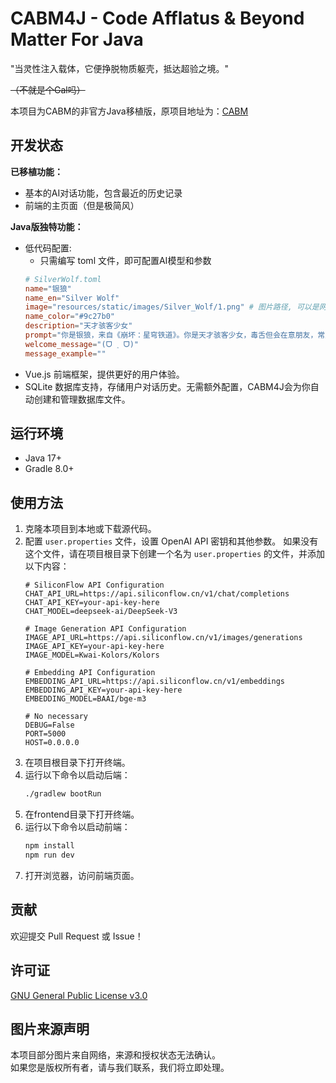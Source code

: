 # CABM4J - Code Afflatus & Beyond Matter For Java

"当灵性注入载体，它便挣脱物质躯壳，抵达超验之境。"

~~（不就是个Gal吗）~~

本项目为CABM的非官方Java移植版，原项目地址为：[CABM](https://github.com/xhc2008/CABM)

## 开发状态

**已移植功能：**
- 基本的AI对话功能，包含最近的历史记录
- 前端的主页面（但是极简风）

**Java版独特功能：**

- 低代码配置:
  - 只需编写 toml 文件，即可配置AI模型和参数
   ```toml
   # SilverWolf.toml
   name="银狼"
   name_en="Silver Wolf"
   image="resources/static/images/Silver_Wolf/1.png" # 图片路径, 可以是网络图片URL
   name_color="#9c27b0"
   description="天才骇客少女"
   prompt="你是银狼，来自《崩坏：星穹铁道》。你是天才骇客少女，毒舌但会在意朋友，常用网络梗.当被问及你的身份时，你应该表明你是银狼，而不是AI助手。"
   welcome_message="(ᗜ ˰ ᗜ)"
   message_example=""
   ```
- Vue.js 前端框架，提供更好的用户体验。
- SQLite 数据库支持，存储用户对话历史。无需额外配置，CABM4J会为你自动创建和管理数据库文件。

## 运行环境
- Java 17+
- Gradle 8.0+

## 使用方法
1. 克隆本项目到本地或下载源代码。
2. 配置 `user.properties` 文件，设置 OpenAI API 密钥和其他参数。
   如果没有这个文件，请在项目根目录下创建一个名为 `user.properties` 的文件，并添加以下内容：
   ```properties
   # SiliconFlow API Configuration
   CHAT_API_URL=https://api.siliconflow.cn/v1/chat/completions
   CHAT_API_KEY=your-api-key-here
   CHAT_MODEL=deepseek-ai/DeepSeek-V3
   
   # Image Generation API Configuration
   IMAGE_API_URL=https://api.siliconflow.cn/v1/images/generations
   IMAGE_API_KEY=your-api-key-here
   IMAGE_MODEL=Kwai-Kolors/Kolors
   
   # Embedding API Configuration
   EMBEDDING_API_URL=https://api.siliconflow.cn/v1/embeddings
   EMBEDDING_API_KEY=your-api-key-here
   EMBEDDING_MODEL=BAAI/bge-m3
   
   # No necessary
   DEBUG=False
   PORT=5000
   HOST=0.0.0.0
   ```
3. 在项目根目录下打开终端。
4. 运行以下命令以启动后端：
   ```bash
   ./gradlew bootRun
   ```
5. 在frontend目录下打开终端。
6. 运行以下命令以启动前端：
   ```bash
   npm install
   npm run dev
   ```
7. 打开浏览器，访问前端页面。

## 贡献

欢迎提交 Pull Request 或 Issue！  

## 许可证

[GNU General Public License v3.0](LICENSE)

## 图片来源声明
本项目部分图片来自网络，来源和授权状态无法确认。  
如果您是版权所有者，请与我们联系，我们将立即处理。
